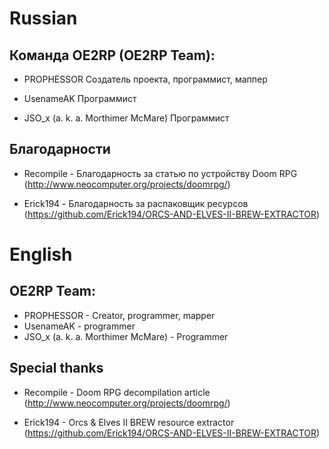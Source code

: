 # Russian
## Команда OE2RP (OE2RP Team):

 - PROPHESSOR <xentezeATgmailDOTcom>
    Создатель проекта, программист, маппер
    
 - UsenameAK
    Программист
    
 - JSO_x (a. k. a. Morthimer McMare) 
    Программист
 
## Благодарности

 - Recompile - Благодарность за статью по устройству Doom RPG (http://www.neocomputer.org/projects/doomrpg/)
 
 - Erick194 - Благодарность за распаковщик ресурсов (https://github.com/Erick194/ORCS-AND-ELVES-II-BREW-EXTRACTOR)
 
# English
## OE2RP Team:

 - PROPHESSOR <xentezeATgmailDOTcom> - Creator, programmer, mapper
 - UsenameAK - programmer
 - JSO_x (a. k. a. Morthimer McMare) - Programmer

## Special thanks

 - Recompile - Doom RPG decompilation article (http://www.neocomputer.org/projects/doomrpg/)

 - Erick194 - Orcs & Elves II BREW resource extractor (https://github.com/Erick194/ORCS-AND-ELVES-II-BREW-EXTRACTOR)
